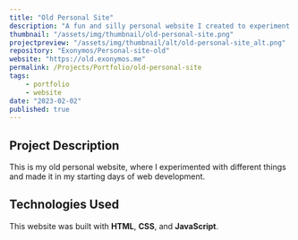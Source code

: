 ```yaml
---
title: "Old Personal Site"
description: "A fun and silly personal website I created to experiment with."
thumbnail: "/assets/img/thumbnail/old-personal-site.png"
projectpreview: "/assets/img/thumbnail/alt/old-personal-site_alt.png"
repository: "Exonymos/Personal-site-old"
website: "https://old.exonymos.me"
permalink: /Projects/Portfolio/old-personal-site
tags:
    - portfolio
    - website
date: "2023-02-02"
published: true
---
```


## Project Description

This is my old personal website, where I experimented with different things and made it in my starting days of web development.

## Technologies Used

This website was built with **HTML**, **CSS**, and **JavaScript**.
